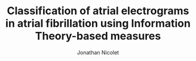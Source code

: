 ---
paperId: 19
author: Jonathan Nicolet
publicationauthor: Nicolet, J.
title: Classification of atrial electrograms in atrial fibrillation using Information Theory-based measures
pdf: Oral_Jonathan_NicoletV2
poster: Oral_Jonathan_Nicolet
alt: --
type: Oral
topic: General Machine Learning
link: http://localhost:4000/papers/icml/2019/pdf/Oral_Jonathan_NicoletV2.pdf
conference: icml
year: 2019
tags: icml-2019-op
location: California, USA
---